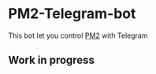 # PM2-Telegram-bot
  This bot let you control [PM2](https://pm2.io/doc/) with Telegram

## Work in progress
